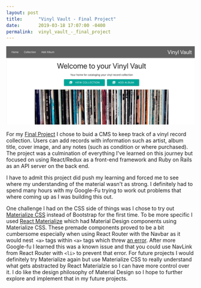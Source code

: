 ```yaml
---
layout: post
title:      "Vinyl Vault - Final Project"
date:       2019-03-18 17:07:00 -0400
permalink:  vinyl_vault_-_final_project
---
```



![vinyl vault](https://raw.githubusercontent.com/trav15/trav15.github.io/master/img/vinyl-vault.png)

For my [Final Project](https://github.com/trav15/vinyl-vault) I chose to buid a CMS to keep track of a vinyl record collection. Users can add records with information such as artist, album title, cover image, and any notes (such as condition or where purchased). The project was a culmination of everything I've learned on this journey but focused on using React/Redux as a front-end framework and Ruby on Rails as an API server on the back end. 

I have to admit this project did push my learning and forced me to see where my understanding of the material wasn't as strong. I definitely had to spend many hours with my Google-Fu trying to work out problems that where coming up as I was building this out. 

One challenge I had on the CSS side of things was I chose to try out [Materialize CSS](https://materializecss.com/) instead of Bootstrap for the first time. To be more specific I used [React Materialize](https://react-materialize.github.io/) which had Material Design components using Materialize CSS. These premade components proved to be a bit cumbersome especially when using React Router with the Navbar as it would nest` <a>` tags within `<a>` tags which threw [an error](https://github.com/react-materialize/react-materialize/issues/706). After more Google-fu I learned this was a known issue and that you could use  NavLink from React Router with `<li>` to prevent that error. For future projects I would definitely try Materialize again but use Materialize CSS to really understand what gets abstracted by React Materialzie so I can have more control over it. I do like the design philosophy of Material Design so I hope to further explore and implement that in my future projects. 
